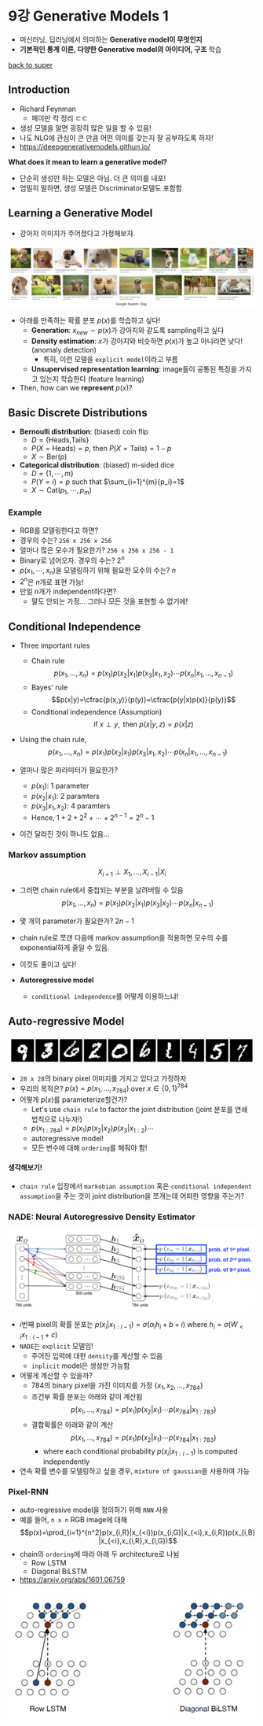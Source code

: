 # 9강 Generative Models 1

- 머신러닝, 딥러닝에서 의미하는 **Generative model이 무엇인지**
- **기본적인 통계 이론, 다양한 Generative model의 아이디어, 구조** 학습

[back to super](https://github.com/jinmang2/boostcamp_ai_tech_2/tree/main/u-stage/dl_basic)

## Introduction
- Richard Feynman
  - 페이만 칵 정리 ㄷㄷ
- 생성 모델을 알면 굉장히 많은 일을 할 수 있음!
- 나도 NLG에 관심이 큰 만큼 어떤 의미를 갖는지 잘 공부하도록 하자!
- https://deepgenerativemodels.githun.io/

**What does it mean to learn a generative model?**
- 단순히 생성만 하는 모델은 아님. 더 큰 의미를 내포!
- 엄밀히 말하면, 생성 모델은 Discriminator모델도 포함함

## Learning a Generative Model
- 강아지 이미지가 주어졌다고 가정해보자.

![img](../../../assets/img/u-stage/dl_basic_09_01.PNG)

- 아래를 만족하는 확률 분포 $p(x)$를 학습하고 싶다!
  - **Generation**: $x_{new}\sim p(x)$가 강아지와 같도록 sampling하고 싶다
  - **Density estimation**: $x$가 강아지와 비슷하면 $p(x)$가 높고 아니라면 낮다! (anomaly detection)
    - 특히, 이런 모델을 `explicit model`이라고 부름
  - **Unsupervised representation learning**: image들이 공통된 특징을 가지고 있는지 학습한다 (feature learning)
- Then, how can we **represent** $p(x)$?

## Basic Discrete Distributions
- **Bernoulli distribution**: (biased) coin flip
  - $D=\text{\{Heads,Tails\}}$
  - $P(X=\text{Heads})=p$, then $P(X=\text{Tails})=1-p$
  - $X\sim \text{Ber}(p)$
- **Categorical distribution**: (biased) m-sided dice
  - $D=\{1,\cdots,m\}$
  - $P(Y=i)=p$ such that $\sum_{i=1}^{m}{p_i}=1$
  - $X \sim \text{Cat}(p_1,\cdots,p_m)$

### Example
- RGB를 모델링한다고 하면?
- 경우의 수는? `256 x 256 x 256`
- 얼마나 많은 모수가 필요한가? `256 x 256 x 256 - 1`
- Binary로 넘어오자. 경우의 수는? $2^n$
- $p(x_1,\cdots,x_n)$을 모델링하기 위해 필요한 모수의 수는? $n$
- $2^n$은 $n$개로 표현 가능!
- 만일 $n$개가 independent하다면?
  - 말도 안되는 가정... 그러나 모든 것을 표현할 수 없기에!

## Conditional Independence
- Three important rules
  - Chain rule
    $$p(x_1,\dots,x_n)=p(x_1)p(x_2|x_1)p(x_3|x_1,x_2)\cdots p(x_n|x_1,\dots,x_{n-1})$$
  - Bayes' rule
    $$p(x|y)=\cfrac{p(x,y)}{p(y)}=\cfrac{p(y|x)p(x)}{p(y)}$$
  - Conditional independence (Assumption)
    $$\text{if }x\perp y,\text{ then }p(x|y,z)=p(x|z)$$

- Using the chain rule,
  $$p(x_1,\dots,x_n)=p(x_1)p(x_2|x_1)p(x_3|x_1,x_2)\cdots p(x_n|x_1,\dots,x_{n-1})$$
- 얼마나 많은 파라미터가 필요한가?
  - $p(x_1)$: 1 parameter
  - $p(x_2|x_1)$: 2 paramters
  - $p(x_3|x_1,x_2)$: 4 paramters
  - Hence, $1+2+2^2+\cdots+2^{n-1}=2^n - 1$
- 이건 달라진 것이 하나도 없음...

### Markov assumption
$$X_{i+1}\perp X_1, \dots, X_{i-1}|X_i$$

- 그러면 chain rule에서 중첩되는 부분을 날려버릴 수 있음
$$p(x_1,\dots,x_n)=p(x_1)p(x_2|x_1)p(x_3|x_2)\cdots p(x_n|x_{n-1})$$

- 몇 개의 parameter가 필요한가? $2n-1$
- chain rule로 쪼갠 다음에 markov assumption을 적용하면 모수의 수를 exponential하게 줄일 수 있음.
- 이것도 줄이고 싶다!
- **Autoregressive model**
    - `conditional independence`를 어떻게 이용하느냐!

## Auto-regressive Model
![img](../../../assets/img/u-stage/dl_basic_09_02.PNG)

- `28 x 28`의 binary pixel 이미지를 가지고 있다고 가정하자
- 우리의 목적은? $p(x)=p(x_1,\dots,x_{784})$ over $x\in \{0,1\}^{784}$
- 어떻게 $p(x)$를 parameterize할건가?
  - Let's use `chain rule` to factor the joint distribution (joint 분포를 연쇄 법칙으로 나누자!)
  - $p(x_{1:784})=p(x_1)p(x_2|x_2)p(x_3|x_{1:2})\cdots$
  - autoregressive model!
  - 모든 변수에 대해 `ordering`를 해줘야 함!

#### 생각해보기!
- `chain rule` 입장에서 `markobian assumption` 혹은 `conditional independent assumption`을 주는 것이 joint distribution을 쪼개는데 어떠한 영향을 주는가?

### NADE: Neural Autoregressive Density Estimator
![img](../../../assets/img/u-stage/dl_basic_09_03.PNG)

- $i$번째 pixel의 확률 분포는
  $p(x_i|x_{1:i-1})=\sigma(\alpha_i h_i+b+i)$ where $h_i=\sigma(W_{<i}x_{1:i-1}+c)$
- `NADE`는 `explicit` 모델임!
  - 주어진 입력에 대한 `density`를 계산할 수 있음
  - `inplicit` model은 생성만 가능함
- 어떻게 계산할 수 있을까?
  - 784의 binary pixel을 가진 이미지를 가정 $\{x_1,x_2,\dots,x_{784}\}$
  - 조건부 확률 분포는 아래와 같이 계산됨
    $$p(x_1,\dots,x_{784})=p(x_1)p(x_2|x_1)\cdots p(x_{784}|x_{1:783})$$
  - 결합확률은 아래와 같이 계산
    $$p(x_1,\dots,x_{784})=p(x_1)p(x_2|x_1)\cdots p(x_{784}|x_{1:783})$$
    - where each conditional probability $p(x_i|x_{1:i-1})$ is computed independently
- 연속 확률 변수를 모델링하고 싶을 경우, `mixture of gaussian`을 사용하여 가능

### Pixel-RNN
- auto-regressive model을 정의하기 위해 `RNN` 사용
- 예를 들어, `n x n` RGB image에 대해
  $$p(x)=\prod_{i=1}^{n^2}p(x_{i,R}|x_{<i})p(x_{i,G}|x_{<i},x_{i,R})p(x_{i,B}|x_{<i},x_{i,R},x_{i,G})$$
- chain의 `ordering`에 따라 아래 두 architecture로 나뉨
  - Row LSTM
  - Diagonal BiLSTM
- https://arxiv.org/abs/1601.06759

![img](../../../assets/img/u-stage/dl_basic_09_04.PNG)
